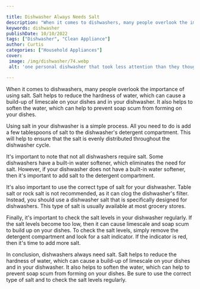 ```yaml
---

title: Dishwasher Always Needs Salt
description: "When it comes to dishwashers, many people overlook the importance of using salt. Salt helps to reduce the hardness of water, which...scroll on and keep learning"
keywords: dishwasher
publishDate: 10/10/2022
tags: ["Dishwasher", "Clean Appliance"]
author: Curtis
categories: ["Household Appliances"]
cover: 
 image: /img/dishwasher/74.webp
 alt: 'one personal dishwasher that took less attention than they thought'

---
```


When it comes to dishwashers, many people overlook the importance of using salt. Salt helps to reduce the hardness of water, which can cause a build-up of limescale on your dishes and in your dishwasher. It also helps to soften the water, which can help to prevent soap scum from forming on your dishes.

Using salt in your dishwasher is a simple process. All you need to do is add a few tablespoons of salt to the dishwasher's detergent compartment. This will help to ensure that the salt is evenly distributed throughout the dishwasher cycle.

It's important to note that not all dishwashers require salt. Some dishwashers have a built-in water softener, which eliminates the need for salt. However, if your dishwasher does not have a built-in water softener, then it's important to add salt to the detergent compartment.

It's also important to use the correct type of salt for your dishwasher. Table salt or rock salt is not recommended, as it can clog the dishwasher's filter. Instead, you should use a dishwasher salt that is specifically designed for dishwashers. This type of salt is usually available at most grocery stores.

Finally, it's important to check the salt levels in your dishwasher regularly. If the salt levels become too low, then it can cause limescale and soap scum to build up on your dishes. To check the salt levels, simply remove the detergent compartment and look for a salt indicator. If the indicator is red, then it's time to add more salt.

In conclusion, dishwashers always need salt. Salt helps to reduce the hardness of water, which can cause a build-up of limescale on your dishes and in your dishwasher. It also helps to soften the water, which can help to prevent soap scum from forming on your dishes. Be sure to use the correct type of salt and to check the salt levels regularly.
